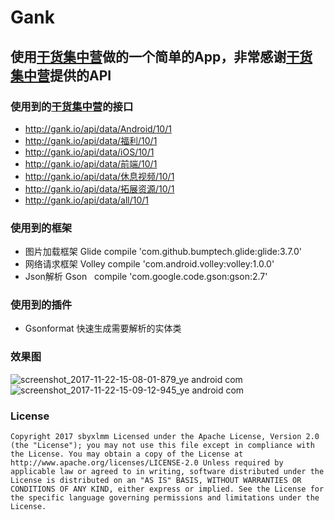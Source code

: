 # Gank
## 使用[干货集中营](http://gank.io/api)做的一个简单的App，非常感谢[干货集中营](http://gank.io/api)提供的API
### 使用到的[干货集中营](http://gank.io/api)的接口
* http://gank.io/api/data/Android/10/1
* http://gank.io/api/data/福利/10/1
* http://gank.io/api/data/iOS/10/1
* http://gank.io/api/data/前端/10/1
* http://gank.io/api/data/休息视频/10/1
* http://gank.io/api/data/拓展资源/10/1
* http://gank.io/api/data/all/10/1
### 使用到的框架
* 图片加载框架 Glide  compile 'com.github.bumptech.glide:glide:3.7.0'
* 网络请求框架 Volley  compile 'com.android.volley:volley:1.0.0'
* Json解析 Gson   compile 'com.google.code.gson:gson:2.7'
### 使用到的插件
* Gsonformat 快速生成需要解析的实体类
### 效果图
![screenshot_2017-11-22-15-08-01-879_ye android com](https://user-images.githubusercontent.com/18278015/33114462-ebd049cc-cf97-11e7-9743-e2af25be1e2f.png)
![screenshot_2017-11-22-15-09-12-945_ye android com](https://user-images.githubusercontent.com/18278015/33114470-f4cd0326-cf97-11e7-8c5b-900b15c9b8af.png)
### License
`Copyright 2017 sbyxlmm
Licensed under the Apache License, Version 2.0 (the "License");
you may not use this file except in compliance with the License.
You may obtain a copy of the License at
http://www.apache.org/licenses/LICENSE-2.0
Unless required by applicable law or agreed to in writing, software
distributed under the License is distributed on an "AS IS" BASIS,
WITHOUT WARRANTIES OR CONDITIONS OF ANY KIND, either express or implied.
See the License for the specific language governing permissions and
limitations under the License.`




